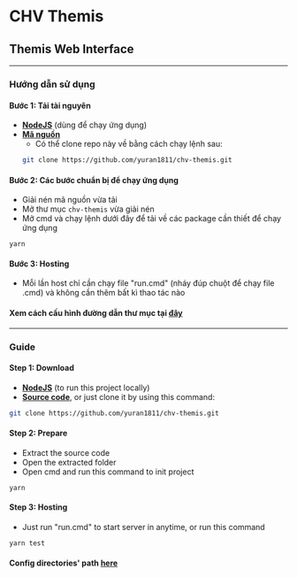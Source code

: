 # CHV Themis

## Themis Web Interface

---

### Hướng dẫn sử dụng

#### Bước 1: Tải tài nguyên

- [**NodeJS**](https://nodejs.org/en/) (dùng để chạy ứng dụng)
- [**Mã nguồn**](https://github.com/yuran1811/chv-themis/releases/tag/v1.0.0)
  - Có thể clone repo này về bằng cách chạy lệnh sau:
  ```bash
  git clone https://github.com/yuran1811/chv-themis.git
  ```

#### Bước 2: Các bước chuẩn bị để chạy ứng dụng

- Giải nén mã nguồn vừa tải
- Mở thư mục `chv-themis` vừa giải nén
- Mở cmd và chạy lệnh dưới đây để tải về các package cần thiết để chạy ứng dụng

```
yarn
```

#### Bước 3: Hosting

- Mỗi lần host chỉ cần chạy file "run.cmd" (nháy đúp chuột để chạy file .cmd) và không cần thêm bất kì thao tác nào

#### Xem cách cấu hình đường dẫn thư mục tại [**đây**](./md/guide.md)

---

### Guide

#### Step 1: Download

- [**NodeJS**](https://nodejs.org/en/) (to run this project locally)
- [**Source code**](https://github.com/yuran1811/chv-themis/releases/tag/v1.0.0), or just clone it by using this command:

```bash
git clone https://github.com/yuran1811/chv-themis.git
```

#### Step 2: Prepare

- Extract the source code
- Open the extracted folder
- Open cmd and run this command to init project

```
yarn
```

#### Step 3: Hosting

- Just run "run.cmd" to start server in anytime, or run this command

```bash
yarn test
```

#### Config directories' path [**here**](./md/guide.md)
